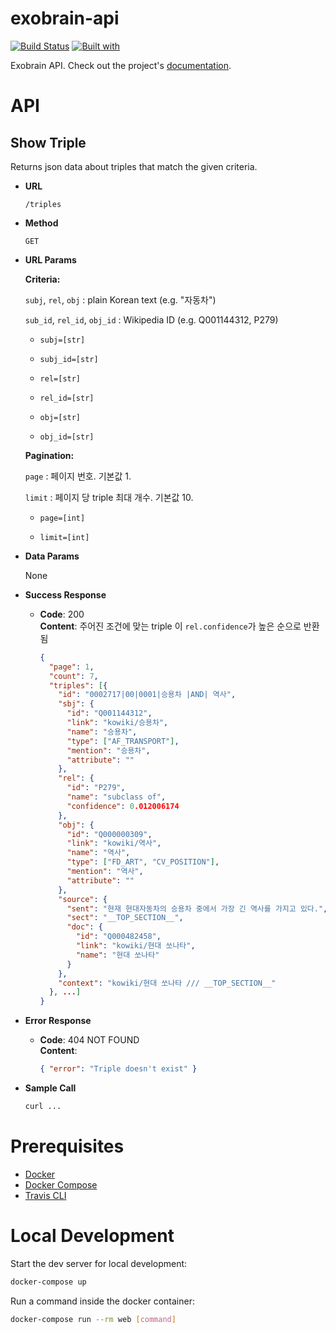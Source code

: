 # exobrain-api

[![Build Status](https://travis-ci.org/kyoungrok0517/exobrain-api.svg?branch=master)](https://travis-ci.org/kyoungrok0517/exobrain-api)
[![Built with](https://img.shields.io/badge/Built_with-Cookiecutter_Django_Rest-F7B633.svg)](https://github.com/agconti/cookiecutter-django-rest)

Exobrain API. Check out the project's [documentation](http://kyoungrok0517.github.io/exobrain-api/).

# API

## Show Triple

Returns json data about triples that match the given criteria.

- **URL**

  `/triples`

* **Method**

  `GET`

* **URL Params**

  **Criteria:**

  `subj`, `rel`, `obj` : plain Korean text (e.g. "자동차")

  `sub_id`, `rel_id`, `obj_id` : Wikipedia ID (e.g. Q001144312, P279)

  - `subj=[str]`

  - `subj_id=[str]`

  - `rel=[str]`

  - `rel_id=[str]`

  - `obj=[str]`

  - `obj_id=[str]`

  **Pagination:**

  `page` : 페이지 번호. 기본값 1.

  `limit` : 페이지 당 triple 최대 개수. 기본값 10.

  - `page=[int]`

  - `limit=[int]`

* **Data Params**

  None

* **Success Response**

  - **Code**: 200 <br>
    **Content**: 주어진 조건에 맞는 triple 이 `rel.confidence`가 높은 순으로 반환됨
    ```json
    {
      "page": 1,
      "count": 7,
      "triples": [{
        "id": "0002717|00|0001|승용차 |AND| 역사",
        "sbj": {
          "id": "Q001144312",
          "link": "kowiki/승용차",
          "name": "승용차",
          "type": ["AF_TRANSPORT"],
          "mention": "승용차",
          "attribute": ""
        },
        "rel": {
          "id": "P279",
          "name": "subclass of",
          "confidence": 0.012006174
        },
        "obj": {
          "id": "Q000000309",
          "link": "kowiki/역사",
          "name": "역사",
          "type": ["FD_ART", "CV_POSITION"],
          "mention": "역사",
          "attribute": ""
        },
        "source": {
          "sent": "현재 현대자동차의 승용차 중에서 가장 긴 역사를 가지고 있다.",
          "sect": "__TOP_SECTION__",
          "doc": {
            "id": "Q000482458",
            "link": "kowiki/현대 쏘나타",
            "name": "현대 쏘나타"
          }
        },
        "context": "kowiki/현대 쏘나타 /// __TOP_SECTION__"
      }, ...]
    }
    ```

* **Error Response**

  - **Code**: 404 NOT FOUND <br>
    **Content**:
    ```json
    { "error": "Triple doesn't exist" }
    ```

* **Sample Call**
  ```sh
  curl ...
  ```

# Prerequisites

- [Docker](https://docs.docker.com/docker-for-mac/install/)
- [Docker Compose](https://docs.docker.com/compose/)
- [Travis CLI](http://blog.travis-ci.com/2013-01-14-new-client/)

# Local Development

Start the dev server for local development:

```bash
docker-compose up
```

Run a command inside the docker container:

```bash
docker-compose run --rm web [command]
```
